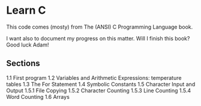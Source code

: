 # Learn C

This code comes (mosty) from The (ANSI) C Programming Language book.

I want also to document my progress on this matter. Will I finish this book? Good luck Adam!

## Sections

 1.1 First program
 1.2 Variables and Arithmetic Expressions: temperature tables
 1.3 The For Statement
 1.4 Symbolic Constants
 1.5 Character Input and Output
 1.5.1 File Copying
 1.5.2 Character Counting
 1.5.3 Line Counting
 1.5.4 Word Counting
 1.6 Arrays
